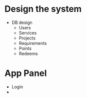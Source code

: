 # Design the system
 - DB design 
    - Users
    - Services
    - Projects
    - Requirements
    - Points
    - Redeems

# App Panel
- Login
- 
